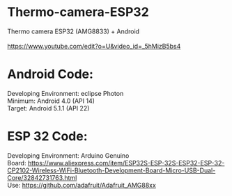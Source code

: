 # Thermo-camera-ESP32
 Thermo camera ESP32 (AMG8833) + Android<br /><br />
https://www.youtube.com/edit?o=U&video_id=_5hMizB5bs4<br />
# Android Code:
Developing Environment: eclipse Photon<br />
Minimum: Android 4.0 (API 14)<br />
Target: Android 5.1.1 (API 22)<br />
# ESP 32 Code:
Developing Environment: Arduino Genuino<br />
Board: https://www.aliexpress.com/item/ESP32S-ESP-32S-ESP32-ESP-32-CP2102-Wireless-WiFi-Bluetooth-Development-Board-Micro-USB-Dual-Core/32842731763.html<br />
Use: https://github.com/adafruit/Adafruit_AMG88xx<br />
 

